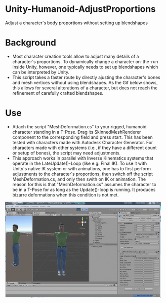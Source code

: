 # Unity-Humanoid-AdjustProportions
Adjust a character's body proportions without setting up blendshapes

# Background
* Most character creation tools allow to adjust many details of a character's proportions. To dynamically change a character 
on-the-run inside Unity, however, one typically needs to set up blendshapes which can be interpreted by Unity. 
* This script takes a faster route by directly ajusting the character's bones and mesh vertices without using blendshapes.
As the Gif below shows, this allows for several alterations of a character, but does not reach the refinement of carefully crafted blendshapes. 

# Use
* Attach the script "MeshDeformation.cs" to your rigged, humanoid character standing in a T-Pose. Drag its SkinnedMeshRenderer component to the corresponding field and press start. This has been tested with characters made with Autodesk Character Generator. For characters made with other systems (i.e., if they have a different count or setup of bones), the script may need adjustments. 
* This approach works in parallel with Inverse Kinematics systems that operate in the LateUpdate()-Loop (like e.g. Final IK). To use it with Unity's native IK system or with animations, one has to first perform adjustments to the character's proportions, then switch off the script MeshDeformation.cs, and only then swith on IK or animation. The reason for this is that "MeshDeformation.cs" assumes the character to be in a T-Pose for as long as the Update()-loop is running. It produces bizarre deformations when this condition is not met.  

![alt tag](https://github.com/mariusrubo/Unity-Humanoid-AdjustProportions/blob/master/UnityMeshDeform.gif)

